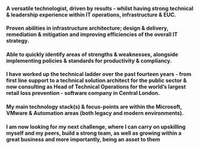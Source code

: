 #### A versatile technologist, driven by results - whilst having strong technical & leadership experience within IT operations, infrastructure & EUC.

#### Proven abilities in infrastructure architecture; design & delivery, remediation & mitigation and improving efficiencies of the overall IT strategy. 

#### Able to quickly identify areas of strengths & weaknesses, alongside implementing policies & standards for productivity & compliancy.

#### I have worked up the technical ladder over the past fourteen years - from first line support to a technical solution architect for the public sector & now consulting as Head of Technical Operations for the world’s largest retail loss prevention - software company in Central London.

#### My main technology stack(s) & focus-points are within the Microsoft, VMware & Automation areas (both legacy and modern environments).

#### I am now looking for my next challenge, where I can carry on upskilling myself and my peers, build a strong team, as well as growing within a great business and more importantly, being an asset to them

<!--
**Vincekchan/Vincekchan** is a ✨ _special_ ✨ repository because its `README.md` (this file) appears on your GitHub profile.

Here are some ideas to get you started:

- 🔭 I’m currently working on ...
- 🌱 I’m currently learning ...
- 👯 I’m looking to collaborate on ...
- 🤔 I’m looking for help with ...
- 💬 Ask me about ...
- 📫 How to reach me: ...
- 😄 Pronouns: ...
- ⚡ Fun fact: ...
-->
